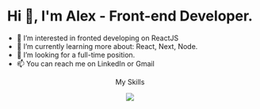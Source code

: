 <h1 align="center"> Hi 👋, I'm Alex - Front-end Developer.</h1>

<!--
**mikromajor/mikromajor** is a ✨ _special_ ✨ repository because its `README.md` (this file) appears on your GitHub profile.

Here are some ideas to get you started:

- 🔭 I’m currently working on ...
- 🌱 I’m currently learning ...
- 👯 I’m looking to collaborate on ...
- 🤔 I’m looking for help with ...
- 💬 Ask me about ...

- 😄 Pronouns: ...
- ⚡ Fun fact: ...
-->
- 👯 I’m interested in fronted developing on ReactJS
- 🌱 I’m currently learning more about: React, Next, Node.
- 👀 I’m looking for a full-time position.
- 📫 You can reach me on LinkedIn or Gmail
  
<p align="center">My Skills</p>
  <p align="center">
    <img src="https://skillicons.dev/icons?i=html,css,sass,js,ts,nodejs,git,react,mui,redux,vscode,mysql,postgres,postman,sequelize" />
</p>


